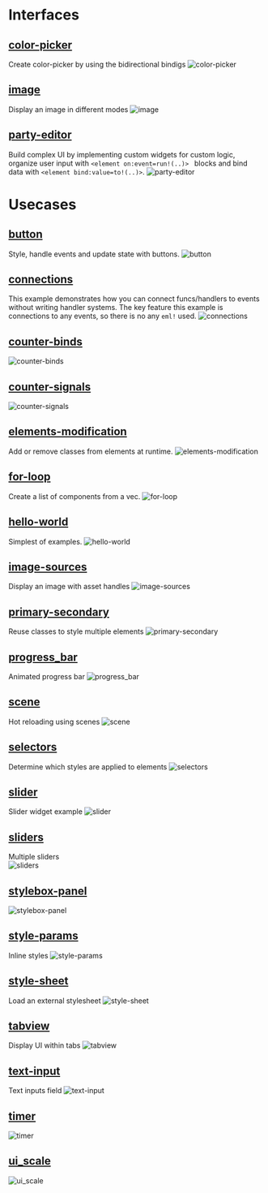 # Interfaces

## [color-picker](color-picker.rs)
Create color-picker by using the bidirectional bindigs
![color-picker](../docs/img/examples/color-picker.gif)

## [image](image.rs)
Display an image in different modes
![image](../docs/img/examples/image.png)

## [party-editor](party-editor.rs)
Build complex UI by implementing custom widgets for custom logic, organize user input with `<element on:event=run!(..)> ` blocks and bind data with `<element bind:value=to!(..)>`.
![party-editor](../docs/img/examples/party-editor.gif)


# Usecases

## [button](button.rs)
Style, handle events and update state with buttons.
![button](../docs/img/examples/button.png)



## [connections](connections.rs)
This example demonstrates how you can connect funcs/handlers
to events without writing handler systems. The key feature
this example is connections to any events, so there is no
any `eml!` used.
![connections](../docs/img/examples/connections.gif)

## [counter-binds](counter-binds.rs)
![counter-binds](../docs/img/examples/counter.gif)

## [counter-signals](counter-signals.rs)
![counter-signals](../docs/img/examples/counter.gif)

## [elements-modification](elements-modification.rs)
Add or remove classes from elements at runtime. 
![elements-modification](../docs/img/examples/elements-modification.gif)

## [for-loop](for-loop.rs)
Create a list of components from a vec.
![for-loop](../docs/img/examples/for-loop.png)

## [hello-world](hello-world.rs)
Simplest of examples.
![hello-world](../docs/img/examples/hello-world.png)

## [image-sources](image-sources.rs)
Display an image with asset handles
![image-sources](../docs/img/examples/image-sources.png)

## [primary-secondary](primary-secondary.rs)
Reuse classes to style multiple elements
![primary-secondary](../docs/img/examples/primary-secondary.png)

## [progress_bar](progress_bar.rs)
Animated progress bar
![progress_bar](../docs/img/examples/progress_bar.png)

## [scene](scene.rs)
Hot reloading using scenes
![scene](../docs/img/examples/scene.png)

## [selectors](selectors.rs)
Determine which styles are applied to elements
![selectors](../docs/img/examples/selectors.gif)

## [slider](slider.rs)
Slider widget example 
![slider](../docs/img/examples/slider.png)

## [sliders](sliders.rs)
Multiple sliders  
![sliders](../docs/img/examples/sliders.gif)

## [stylebox-panel](stylebox-panel.rs)
![stylebox-panel](../docs/img/examples/stylebox-panel.png)

## [style-params](style-params.rs)
Inline styles
![style-params](../docs/img/examples/style-params.png)

## [style-sheet](style-sheet.rs)
Load an external stylesheet
![style-sheet](../docs/img/examples/style-sheet.png)

## [tabview](tabview.rs)
Display UI within tabs
![tabview](../docs/img/examples/tabview.png)

## [text-input](text-input.rs)
Text inputs field
![text-input](../docs/img/examples/text-input.png)

## [timer](timer.rs)
![timer](../docs/img/examples/timer.png)

## [ui_scale](ui_scale.rs)
![ui_scale](../docs/img/examples/ui-scale.png)
